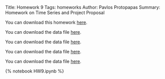 Title: Homework 9
Tags: homeworks
Author: Pavlos Protopapas
Summary: Homework on Time Series and Project Proposal


You can download this homework [here]({filename}/../../notebooks/HW9.ipynb).

You can download the data file [here]({filename}/../../files/EMPSF.txt).

You can download the data file [here]({filename}/../../files/EMPSF_NB.txt).

You can download the data file [here]({filename}/../../files/iris.txt).

You can download the data file [here]({filename}/../../files/NASDAQ.txt).


{% notebook HW9.ipynb %}